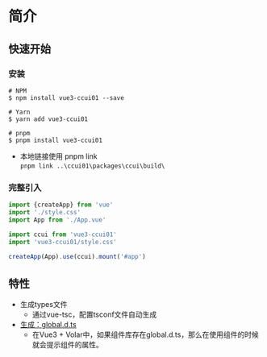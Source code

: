 # 简介
## 快速开始
### 安装
```shell
# NPM
$ npm install vue3-ccui01 --save

# Yarn
$ yarn add vue3-ccui01

# pnpm
$ pnpm install vue3-ccui01
```

- 本地链接使用 pnpm link  
    ```pnpm link ..\ccui01\packages\ccui\build\  ```

### 完整引入
```ts
import {createApp} from 'vue'
import './style.css'
import App from './App.vue'

import ccui from 'vue3-ccui01'
import 'vue3-ccui01/style.css'

createApp(App).use(ccui).mount('#app')
```


## 特性
+ 生成types文件
  + 通过vue-tsc，配置tsconf文件自动生成
+ [生成：global.d.ts](https://juejin.cn/post/7152330397689315341#heading-10) 
  + 在Vue3 + Volar中，如果组件库存在global.d.ts，那么在使用组件的时候就会提示组件的属性。
